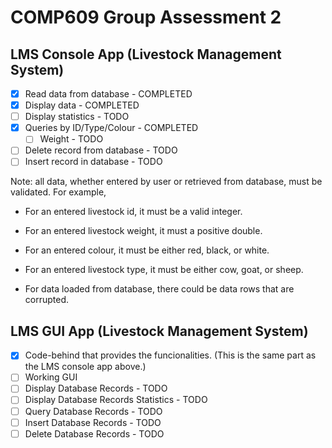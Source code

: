 # COMP609 Group Assessment 2

## LMS Console App (Livestock Management System)

- [x] Read data from database - COMPLETED
- [x] Display data - COMPLETED
- [ ] Display statistics - TODO
- [x] Queries by ID/Type/Colour - COMPLETED
    - [ ] Weight - TODO
- [ ] Delete record from database - TODO
- [ ] Insert record in database - TODO

Note: all data, whether entered by user or retrieved from database, must be validated. For example,
* For an entered livestock id, it must be a valid integer.
  
* For an entered livestock weight, it must a positive double.
  
* For an entered colour, it must be either red, black, or white.
  
* For an entered livestock type, it must be either cow, goat, or sheep.
  
* For data loaded from database, there could be data rows that are 
corrupted. 


## LMS GUI App (Livestock Management System)

- [x] Code-behind that provides the funcionalities. (This is the same part as the LMS console app above.)
- [ ] Working GUI
- [ ] Display Database Records - TODO
- [ ] Display Database Records Statistics - TODO
- [ ] Query Database Records - TODO
- [ ] Insert Database Records - TODO
- [ ] Delete Database Records - TODO
